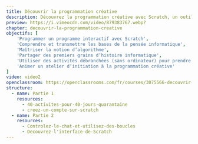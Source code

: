 ```yaml
---
title: Découvrir la programmation créative
description: Découvrez la programmation créative avec Scratch, un outil accessible à tous et toutes pour comprendre le code et libérer vos créations, mettez en scène vos propres histoires et apprenez à coder des petits jeux vidéo.
preview: https://i.vimeocdn.com/video/879383767.webp?
chapter: decouvrir-la-programmation-creative
objectifs: [
    'Programmer un programme interactif avec Scratch',
    'Comprendre et transmettre les bases de la pensée informatique',
    'Maîtriser la notion d’algorithme',
    'Partager des premiers grains d’histoire informatique',
    'Utiliser des activités débranchées (sans ordinateur) pour prendre du recul et expliquer la pensée informatique',
    'Animer un atelier d’initiation à la programmation créative'
]
video: video2
openclassroom: https://openclassrooms.com/fr/courses/3075566-decouvrir-la-programmation-creative
structure:
  - name: Partie 1
    resources:
      - 40-activites-pour-40-jours-quarantaine
      - creez-un-compte-sur-scratch
  - name: Partie 2
    resources:
      - Controlez-le-chat-et-utilisez-des-boucles
      - Decouvrez-l'interface-de-Scratch
---
```


